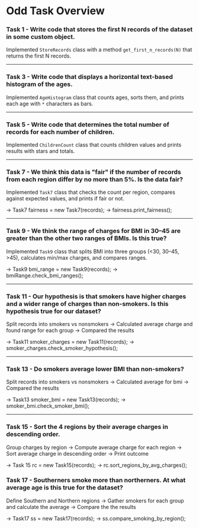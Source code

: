 # Odd Task Overview 

### Task 1 - Write code that stores the first N records of the dataset in some custom object.  
Implemented `StoreRecords` class with a method `get_first_n_records(N)` that returns the first N records.

---

### Task 3 - Write code that displays a horizontal text-based histogram of the ages.  
Implemented `AgeHistogram` class that counts ages, sorts them, and prints each age with `*` characters as bars.

---

### Task 5 - Write code that determines the total number of records for each number of children.  
Implemented `ChildrenCount` class that counts children values and prints results with stars and totals.

---

### Task 7 - We think this data is "fair" if the number of records from each region differ by no more than 5%. Is the data fair?  
Implemented `Task7` class that checks the count per region, compares against expected values, and prints if fair or not.

-> Task7 fairness = new Task7(records);
-> fairness.print_fairness();

---

### Task 9 - We think the range of charges for BMI in 30–45 are greater than the other two ranges of BMIs. Is this true?  
Implemented `Task9` class that splits BMI into three groups (<30, 30–45, >45), calculates min/max charges, and compares ranges.

-> Task9 bmi_range = new Task9(records);
-> bmiRange.check_bmi_ranges();

---

### Task 11 - Our hypothesis is that smokers have higher charges and a wider range of charges than non-smokers. Is this hypothesis true for our dataset?
Split records into smokers vs nonsmokers -> Calculated average charge and found range for each group -> Compared the results

-> Task11 smoker_charges = new Task11(records);
-> smoker_charges.check_smoker_hypothesis();

---

### Task 13 - Do smokers average lower BMI than non-smokers?
Split records into smokers vs nonsmokers -> Calculated average for bmi -> Compared the results

-> Task13 smoker_bmi = new Task13(records);
-> smoker_bmi.check_smoker_bmi();

---

### Task 15 - Sort the 4 regions by their average charges in descending order.
Group charges by region -> Compute average charge for each region -> Sort average charge in descending order -> Print outcome

-> Task 15 rc = new Task15(records);
-> rc.sort_regions_by_avg_charges();

### Task 17 - Southerners smoke more than northerners. At what average age is this true for the dataset?

Define Southern and Northern regions -> Gather smokers for each group and calculate the average -> Compare the the results

-> Task17 ss = new Task17(records);
-> ss.compare_smoking_by_region();